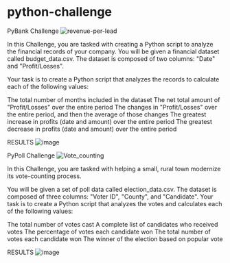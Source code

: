 # python-challenge

PyBank Challenge
![revenue-per-lead](https://github.com/sanjchip/python-challenge/assets/134953074/28582d2c-934b-44af-856a-b8c8f653c1d5)


In this Challenge, you are tasked with creating a Python script to analyze the financial records of your company. You will be given a financial dataset called budget_data.csv. The dataset is composed of two columns: "Date" and "Profit/Losses".

Your task is to create a Python script that analyzes the records to calculate each of the following values:

The total number of months included in the dataset
The net total amount of "Profit/Losses" over the entire period
The changes in "Profit/Losses" over the entire period, and then the average of those changes
The greatest increase in profits (date and amount) over the entire period
The greatest decrease in profits (date and amount) over the entire period

RESULTS
![image](https://github.com/sanjchip/python-challenge/assets/134953074/432ce97e-5904-4e00-b0c1-0181f57aa5de)



PyPoll Challenge
![Vote_counting](https://github.com/sanjchip/python-challenge/assets/134953074/957b1887-aa7f-409f-8755-4f16ddc4d977)

In this Challenge, you are tasked with helping a small, rural town modernize its vote-counting process.

You will be given a set of poll data called election_data.csv. The dataset is composed of three columns: "Voter ID", "County", and "Candidate". Your task is to create a Python script that analyzes the votes and calculates each of the following values:

The total number of votes cast
A complete list of candidates who received votes
The percentage of votes each candidate won
The total number of votes each candidate won
The winner of the election based on popular vote

RESULTS
![image](https://github.com/sanjchip/python-challenge/assets/134953074/682b1978-c3ad-4664-8266-8d1699f7c63d)
